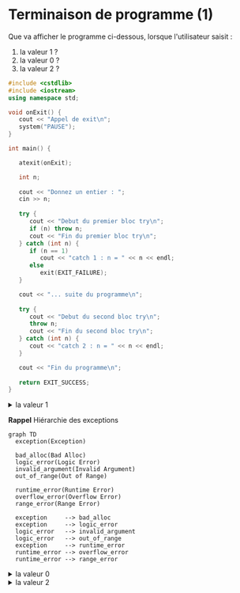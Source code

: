 # Terminaison de programme (1)

Que va afficher le programme ci-dessous, lorsque l'utilisateur saisit :

1. la valeur 1 ?
2. la valeur 0 ?
3. la valeur 2 ?
   
~~~cpp
#include <cstdlib>
#include <iostream>
using namespace std;

void onExit() {
   cout << "Appel de exit\n";
   system("PAUSE");
}

int main() {

   atexit(onExit);

   int n;
    
   cout << "Donnez un entier : ";
   cin >> n;
   
   try {
      cout << "Debut du premier bloc try\n";
      if (n) throw n;
      cout << "Fin du premier bloc try\n";   
   } catch (int n) {
      if (n == 1)
         cout << "catch 1 : n = " << n << endl;   
      else
         exit(EXIT_FAILURE);
   }

   cout << "... suite du programme\n";
   
   try {
      cout << "Debut du second bloc try\n";
      throw n;
      cout << "Fin du second bloc try\n";   
   } catch (int n) {
      cout << "catch 2 : n = " << n << endl;   
   }

   cout << "Fin du programme\n";
  
   return EXIT_SUCCESS;
}

~~~

<details>
<summary>la valeur 1</summary>

~~~text
Donnez un entier : 1
Debut du premier bloc try
catch 1 : n = 1
... suite du programme
Debut du second bloc try
catch 2 : n = 1
Fin du programme
Appel de exit
Appuyez sur une touche pour continuer...
~~~

</details>

**Rappel** Hiérarchie des exceptions

~~~mermaid
graph TD
  exception(Exception)
  
  bad_alloc(Bad Alloc)
  logic_error(Logic Error)
  invalid_argument(Invalid Argument)
  out_of_range(Out of Range)

  runtime_error(Runtime Error)
  overflow_error(Overflow Error)
  range_error(Range Error)

  exception     --> bad_alloc
  exception     --> logic_error
  logic_error   --> invalid_argument
  logic_error   --> out_of_range
  exception     --> runtime_error
  runtime_error --> overflow_error
  runtime_error --> range_error
~~~

<details>
<summary>la valeur 0</summary>

~~~text
Donnez un entier : 0
Debut du premier bloc try
Fin du premier bloc try
... suite du programme
Debut du second bloc try
catch 2 : n = 0
Fin du programme
Appel de exit
Appuyez sur une touche pour continuer...
~~~

</details>

<details>
<summary>la valeur 2</summary>

~~~text
Donnez un entier : 2
Debut du premier bloc try
Appel de exit
Appuyez sur une touche pour continuer...
~~~

</details>
